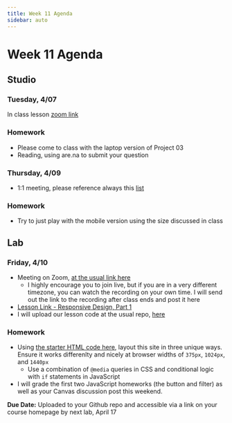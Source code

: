 ```yaml
---
title: Week 11 Agenda
sidebar: auto
---
```


# Week 11 Agenda

## Studio

### Tuesday, 4/07

In class lesson [zoom link](https://NewSchool.zoom.us/j/832466251)

### Homework

- Please come to class with the laptop version of Project 03
- Reading, using are.na to submit your question

### Thursday, 4/09

- 1:1 meeting, please reference always this [list](https://docs.google.com/document/d/1ZGfUVxVYqXkTQdXlLVycwDadLDNuwlLrpaY1_ll6zCQ/edit)

### Homework

- Try to just play with the mobile version using the size discussed in class

## Lab

### Friday, 4/10

- Meeting on Zoom, [at the usual link here](https://NewSchool.zoom.us/j/6890998105)
  - I highly encourage you to join live, but if you are in a very different timezone, you can watch the recording on your own time. I will send out the link to the recording after class ends and post it here
- [Lesson Link - Responsive Design, Part 1](../lessons/lab/lesson-11)
- I will upload our lesson code at the usual repo, [here](https://github.com/AndrewLevinson/symmetrical-octo-potato/tree/master/lab/week-11)

### Homework

- Using [the starter HTML code here](https://github.com/AndrewLevinson/symmetrical-octo-potato/tree/master/lab/week-11/starter.html), layout this site in three unique ways. Ensure it works differenlty and nicely at browser widths of `375px`, `1024px`, and `1440px`
  - Use a combination of `@media` queries in CSS and conditional logic with `if` statements in JavaScript
- I will grade the first two JavaScript homeworks (the button and filter) as well as your Canvas discussion post this weekend.

<b>Due Date:</b> Uploaded to your Github repo and accessible via a link on your course homepage by next lab, April 17
